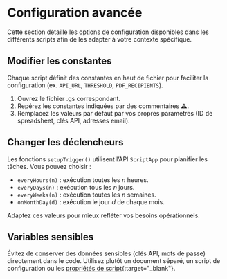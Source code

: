 <!--
Ajout d'un style pour remplacer le lien de titre automatique du thème par « ACCUEIL ».
Ce code CSS rend le texte du lien invisible et ajoute le mot « ACCUEIL » à sa place.
-->
<style>
.markdown-body > h1 > a {
  color: transparent;
  position: relative;
}
.markdown-body > h1 > a::after {
  content: "ACCUEIL";
  color: #0969da;
  position: absolute;
  left: 0;
}
</style>

# Configuration avancée

Cette section détaille les options de configuration disponibles dans les différents scripts afin de les adapter à votre contexte spécifique.

## Modifier les constantes

Chaque script définit des constantes en haut de fichier pour faciliter la configuration (ex. `API_URL`, `THRESHOLD`, `PDF_RECIPIENTS`).

1. Ouvrez le fichier .gs correspondant.
2. Repérez les constantes indiquées par des commentaires **⚠️**.
3. Remplacez les valeurs par défaut par vos propres paramètres (ID de spreadsheet, clés API, adresses email).

## Changer les déclencheurs

Les fonctions `setupTrigger()` utilisent l’API `ScriptApp` pour planifier les tâches. Vous pouvez choisir :

- `everyHours(n)` : exécution toutes les *n* heures.
- `everyDays(n)` : exécution tous les *n* jours.
- `everyWeeks(n)` : exécution toutes les *n* semaines.
- `onMonthDay(d)` : exécution le jour *d* de chaque mois.

Adaptez ces valeurs pour mieux refléter vos besoins opérationnels.

## Variables sensibles

Évitez de conserver des données sensibles (clés API, mots de passe) directement dans le code. Utilisez plutôt un document séparé, un script de configuration ou les [propriétés de script](https://developers.google.com/apps-script/guides/properties){:target="_blank"}.